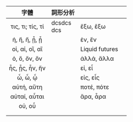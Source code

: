 | 字體 | 詞形分析 | | |
|:---:|---|---|---|
| τις, τι; τίς, τί |dcsdcs<br>dcs | ἔξω, ἕξω | |
| ἡ, ἥ, ἤ, ᾗ, ᾖ | | ἐν, ἕν | |
| οἱ, αἱ, οἵ, αἵ | | Liquid futures | |
| ὁ, ὅ,  ὄν, ὅν | | ἀλλά, ἄλλα | |
| ἧς, ᾖς, ἦν, ἥν| | εἰ, εἶ | |
| ὦ, ὦ, ᾧ | | εἰς, εἷς | |
| αὐτή, αὕτη| | ποτέ, πότε | |
| αὐταί, αὗται| | ἄρα, ἆρα | |
| οὐ, οὗ| |
| | |
| | |
